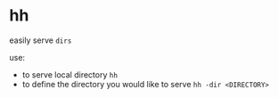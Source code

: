 # hh

easily serve `dirs`

use: 
- to serve local directory
`hh`
- to define the directory you would like to serve
`hh -dir <DIRECTORY>`

